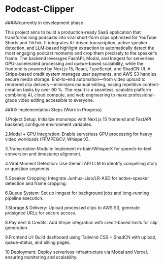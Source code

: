 # Podcast-Clipper

#####currently in development phase

This project aims to build a production-ready SaaS application that transforms long podcasts into viral short-form clips optimized for YouTube Shorts and TikTok. It integrates AI-driven transcription, active speaker detection, and LLM-based highlight extraction to automatically detect the most engaging podcast moments and crop them precisely to the speaker’s frame. The backend leverages FastAPI, Modal, and Inngest for serverless GPU-accelerated processing and queue-based scalability, while the frontend is powered by Next.js 15, React, TypeScript, and ShadCN UI. A Stripe-based credit system manages user payments, and AWS S3 handles secure media storage. End-to-end automation—from video upload to rendered clip delivery—minimizes manual editing, easing repetitive content-creation tasks by over 90 %. The result is a seamless, scalable platform combining AI, cloud compute, and web engineering to make professional-grade video editing accessible to everyone.

###⚙️ Implementation Steps (Work in Progress)

1.Project Setup: Initialize monorepo with Next.js 15 frontend and FastAPI backend; configure environment variables.

2.Modal + GPU Integration: Enable serverless GPU processing for heavy video workloads (FFMPEGCV, WhisperX).

3.Transcription Module: Implement m-bain/WhisperX for speech-to-text conversion and timestamp alignment.

4.Viral Moment Detection: Use Gemini API LLM to identify compelling story or question segments.

5.Speaker Cropping: Integrate Junhua-Liao/LR-ASD for active-speaker detection and frame cropping.

6.Queue System: Set up Inngest for background jobs and long-running pipeline execution.

7.Storage & Delivery: Upload processed clips to AWS S3, generate presigned URLs for secure access.

8.Payment & Credits: Add Stripe integration with credit-based limits for clip generation.

9.Frontend UI: Build dashboard using Tailwind CSS + ShadCN with upload, queue-status, and billing pages.

10.Deployment: Deploy serverless infrastructure via Modal and Vercel, ensuring monitoring and scalability.
